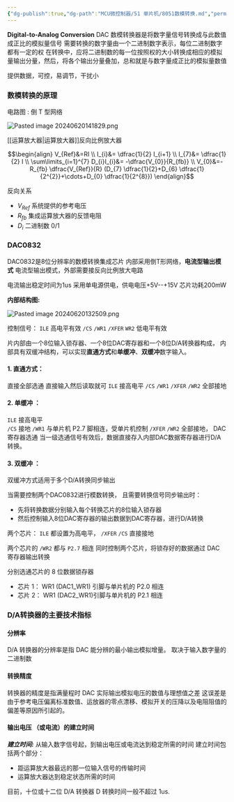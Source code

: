 ```yaml
---
{"dg-publish":true,"dg-path":"MCU微控制器/51 单片机/8051数模转换.md","permalink":"/MCU微控制器/51 单片机/8051数模转换/","dgPassFrontmatter":true,"noteIcon":"","created":"2024-06-14T15:06:08.442+08:00","updated":"2024-08-15T22:31:59.369+08:00"}
---
```


**Digital-to-Analog Conversion**   DAC
数模转换器是将数字量信号转换成与此数值成正比的模拟量信号
需要转换的数字量由一个二进制数字表示，每位二进制数字都有一定的权
在转换中，应将二进制数的每一位按照权的大小转换成相应的模拟量输出分量，然后，将各个输出分量叠加，总和就是与数字量成正比的模拟量数值

提供数据，可控，易调节，干扰小
### 数模转换的原理
电路图 :  倒 T 型网络

![Pasted image 20240620141829.png](/img/user/%E5%8A%9F%E8%83%BD%E6%80%A7%E6%96%87%E4%BB%B6%E5%A4%B9/%E8%BD%BD%E5%85%A5%E7%9A%84%E5%AA%92%E4%BD%93%E8%B5%84%E6%BA%90/Pasted%20image%2020240620141829.png)

[[运算放大器\|运算放大器]]反向比例放大器

$$\begin{align}
 V_{Ref}&=RI   \\
I_{i}&= \dfrac{1}{2} I_{i+1} \\ 
I_{7}&= \dfrac{1}{2} I \\
\sum\limits_{i=1}^{7} D_{i}I_{i}&= -\dfrac{V_{0}}{R_{fb}} \\
V_{0}&=-R_{fb}  \dfrac{V_{Ref}}{R} (D_{7} \dfrac{1}{2}+D_{6} \dfrac{1}{2^{2}}+\cdots+D_{0} \dfrac{1}{2^{8}})
\end{align}$$

反向关系
- $V_{Ref}$   系统提供的参考电压
- $R_{fb}$    集成运算放大器的反馈电阻
- $D_{i}$      二进制数  0/1 
### DAC0832
DAC0832是8位分辨率的数模转换集成芯片
内部采用倒T形网络，**电流型输出模式**
	电流型输出模式，外部需要接反向比例放大电路

电流输出稳定时间为1us
采用单电源供电，供电电压+5V--+15V
芯片功耗200mW

**内部结构图:**

![Pasted image 20240620132509.png](/img/user/%E5%8A%9F%E8%83%BD%E6%80%A7%E6%96%87%E4%BB%B6%E5%A4%B9/%E8%BD%BD%E5%85%A5%E7%9A%84%E5%AA%92%E4%BD%93%E8%B5%84%E6%BA%90/Pasted%20image%2020240620132509.png)

控制信号：
	`ILE`   高电平有效
	`/CS`   `/WR1`   `/XFER`   `WR2`  低电平有效

片内部由一个8位输入锁存器、一个8位DAC寄存器和一个8位D/A转换器构成，
内部具有双缓冲结构，可以实现**直通方式**和**单缓冲**、**双缓冲**数字输入。

#### 1. 直通方式：
直接全部选通
直接输入然后读取就可
`ILE`  接高电平
`/CS`   `/WR1`   `/XFER`   `/WR2` 全部接地

#### 2. 单缓冲 ：
`ILE`  接高电平  
`/CS`   接地
`/WR1`  与单片机 P2.7 脚相连，受单片机控制
`/XFER`   `/WR2` 全部接地， DAC寄存器选通
当一级选通信号有效后，数据直接存入内部DAC数据寄存器进行D/A转换。
#### 3. 双缓冲 ：
双缓冲方式适用于多个D/A转换同步输出

当需要控制两个DAC0832进行模数转换，
且需要转换信号同步输出时：
- 先将转换数据分别输入每个转换芯片的8位输入锁存器
- 然后控制输入8位DAC寄存器的输出数据到DAC寄存器，进行D/A转换

两个芯片：
` ILE ` 都设置为高电平，
`/XFER`   ` /CS `  直接接地

两个芯片的 `/WR2` 都与 `P2.7`  相连
同时控制两个芯片，将锁存好的数据通过 DAC 寄存器输出转换

分别选通芯片的 8 位数据锁存器
- 芯片  1：
	WR1 (DAC1_WR1) 引脚与单片机的 P2.0 相连
- 芯片 2：
	WR1 (DAC2_WR1)引脚与单片机的 P2.1  相连

### D/A转换器的主要技术指标
#### 分辨率
D/A 转换器的分辨率是指 DAC 能分辨的最小输出模拟增量。
取决于输入数字量的二进制数
#### 转换精度
转换器的精度是指满量程时 DAC 实际输出模拟电压的数值与理想值之差
这误差是由于参考电压偏离标准数值、运放器的零点漂移、模拟开关的压降以及电阻阻值的偏差等原因所引起的。
#### 输出电压 （或电流）的建立时间
***建立时间:***
从输入数字信号起，到输出电压或电流达到稳定所需的时间
建立时间包括两个部分：
- 距运算放大器最远的那一位输入信号的传输时间
- 运算放大器达到稳定状态所需的时间

目前，十位或十二位 D/A 转换器 D 转换时间一般不超过 1us.
